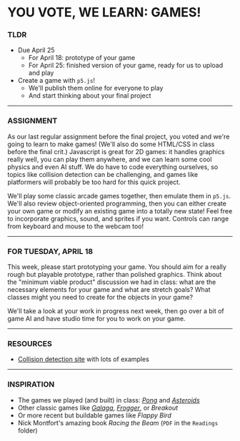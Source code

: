 # YOU VOTE, WE LEARN: GAMES!

### TLDR  
* Due April 25  
  * For April 18: prototype of your game    
  * For April 25: finished version of your game, ready for us to upload and play  
* Create a game with `p5.js`!  
  * We'll publish them online for everyone to play  
  * And start thinking about your final project  

***

### ASSIGNMENT  
As our last regular assignment before the final project, you voted and we're going to learn to make games! (We'll also do some HTML/CSS in class before the final crit.) Javascript is great for 2D games: it handles graphics really well, you can play them anywhere, and we can learn some cool physics and even AI stuff. We do have to code everything ourselves, so topics like collision detection can be challenging, and games like platformers will probably be too hard for this quick project.

We'll play some classic arcade games together, then emulate them in `p5.js`. We'll also review object-oriented programming, then you can either create your own game or modify an existing game into a totally new state! Feel free to incorporate graphics, sound, and sprites if you want. Controls can range from keyboard and mouse to the webcam too!

- - -

### FOR TUESDAY, APRIL 18  
This week, please start prototyping your game. You should aim for a really rough but playable prototype, rather than polished graphics. Think about the "minimum viable product" discussion we had in class: what are the necessary elements for your game and what are stretch goals? What classes might you need to create for the objects in your game?

We'll take a look at your work in progress next week, then go over a bit of game AI and have studio time for you to work on your game.

- - -

### RESOURCES  
* [Collision detection site](http://jeffreythompson.org/collision-detection/table_of_contents.php) with lots of examples  

- - - 

### INSPIRATION  
* The games we played (and built) in class: [*Pong*](https://www.ponggame.org) and [*Asteroids*](https://freeasteroids.org)  
* Other classic games like [*Galaga*](https://www.classicgamesarcade.com/game/21637/galaga.html), [*Frogger*](https://www.classicgamesarcade.com/game/21607/frogger.html), or *Breakout*  
* Or more recent but buildable games like *Flappy Bird*    
* Nick Montfort's amazing book *Racing the Beam* (`PDF` in the `Readings` folder)  

